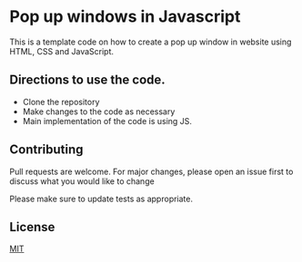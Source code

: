 # Pop up windows in Javascript
This is a template code on how to create a pop up window in website
using HTML, CSS and JavaScript.

## Directions to use the code.
- Clone the repository
- Make changes to the code as necessary
- Main implementation of the code is using JS.

## Contributing
Pull requests are welcome. For major changes, please open an issue first
to discuss what you would like to change

Please make sure to update tests as appropriate.

## License
[MIT](https://choosealicense.com/licenses/mit/)